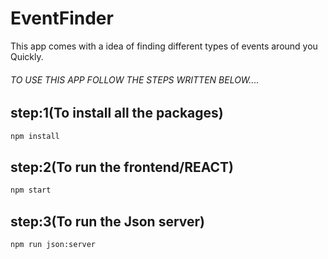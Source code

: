 # EventFinder
This app comes with a idea of finding different types of events around you Quickly.

###### TO USE THIS APP FOLLOW THE STEPS WRITTEN BELOW....

## step:1(To install all the packages)
```bash
npm install
```

## step:2(To run the frontend/REACT)
```bash
npm start
```

## step:3(To run the Json server)
```bash
npm run json:server
```
